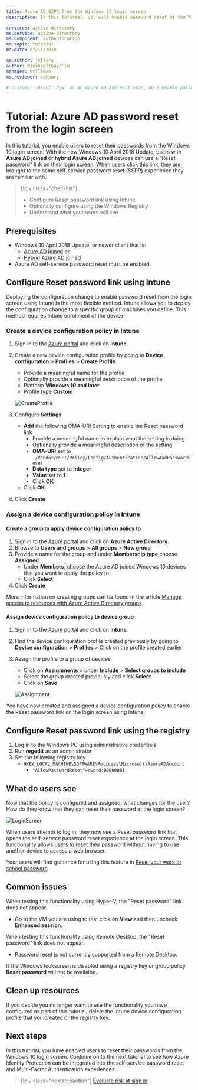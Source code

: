 ```yaml
---
title: Azure AD SSPR from the Windows 10 login screen
description: In this tutorial, you will enable password reset at the Windows 10 login screen to reduce helpdesk calls.

services: active-directory
ms.service: active-directory
ms.component: authentication
ms.topic: tutorial
ms.date: 07/11/2018

ms.author: joflore
author: MicrosoftGuyJFlo
manager: mtillman
ms.reviewer: sahenry

# Customer intent: How, as an Azure AD Administrator, do I enable password reset for Windows 10 users on the login screen to reduce helpdesk calls?
---
```

# Tutorial: Azure AD password reset from the login screen

In this tutorial, you enable users to reset their passwords from the Windows 10 login screen. With the new Windows 10 April 2018 Update, users with **Azure AD joined** or **hybrid Azure AD joined** devices can use a “Reset password” link on their login screen. When users click this link, they are brought to the same self-service password reset (SSPR) experience they are familiar with.

> [!div class="checklist"]
> * Configure Reset password link using Intune
> * Optionally configure using the Windows Registry
> * Understand what your users will see

## Prerequisites

* Windows 10 April 2018 Update, or newer client that is:
   * [Azure AD joined](../device-management-azure-portal.md)
   or 
   * [Hybrid Azure AD joined](../device-management-hybrid-azuread-joined-devices-setup.md)
* Azure AD self-service password reset must be enabled.

## Configure Reset password link using Intune

Deploying the configuration change to enable password reset from the login screen using Intune is the most flexible method. Intune allows you to deploy the configuration change to a specific group of machines you define. This method requires Intune enrollment of the device.

### Create a device configuration policy in Intune

1. Sign in to the [Azure portal](https://portal.azure.com) and click on **Intune**.
2. Create a new device configuration profile by going to **Device configuration** > **Profiles** > **Create Profile**
   * Provide a meaningful name for the profile
   * Optionally provide a meaningful description of the profile
   * Platform **Windows 10 and later**
   * Profile type **Custom**

   ![CreateProfile][CreateProfile]

3. Configure **Settings**
   * **Add** the following OMA-URI Setting to enable the Reset password link
      * Provide a meaningful name to explain what the setting is doing
      * Optionally provide a meaningful description of the setting
      * **OMA-URI** set to `./Vendor/MSFT/Policy/Config/Authentication/AllowAadPasswordReset`
      * **Data type** set to **Integer**
      * **Value** set to **1**
      * Click **OK**
   * Click **OK**
4. Click **Create**

### Assign a device configuration policy in Intune

#### Create a group to apply device configuration policy to

1. Sign in to the [Azure portal](https://portal.azure.com) and click on **Azure Active Directory**.
2. Browse to **Users and groups** > **All groups** > **New group**
3. Provide a name for the group and under **Membership type** choose **Assigned**
   * Under **Members**, choose the Azure AD joined Windows 10 devices that you want to apply the policy to.
   * Click **Select**
4. Click **Create**

More information on creating groups can be found in the article [Manage access to resources with Azure Active Directory groups](../fundamentals/active-directory-manage-groups.md).

#### Assign device configuration policy to device group

1. Sign in to the [Azure portal](https://portal.azure.com) and click on **Intune**.
2. Find the device configuration profile created previously by going to **Device configuration** > **Profiles** > Click on the profile created earlier
3. Assign the profile to a group of devices 
   * Click on **Assignments** > under **Include** > **Select groups to include**
   * Select the group created previously and click **Select**
   * Click on **Save**

   ![Assignment][Assignment]

You have now created and assigned a device configuration policy to enable the Reset password link on the login screen using Intune.

## Configure Reset password link using the registry

1. Log in to the Windows PC using administrative credentials
2. Run **regedit** as an administrator
3. Set the following registry key
   * `HKEY_LOCAL_MACHINE\SOFTWARE\Policies\Microsoft\AzureADAccount`
      * `"AllowPasswordReset"=dword:00000001`

## What do users see

Now that the policy is configured and assigned, what changes for the user? How do they know that they can reset their password at the login screen?

![LoginScreen][LoginScreen]

When users attempt to log in, they now see a Reset password link that opens the self-service password reset experience at the login screen. This functionality allows users to reset their password without having to use another device to access a web browser.

Your users will find guidance for using this feature in [Reset your work or school password](../user-help/active-directory-passwords-update-your-own-password.md#reset-password-at-sign-in)

## Common issues

When testing this functionality using Hyper-V, the "Reset password" link does not appear.

* Go to the VM you are using to test click on **View** and then uncheck **Enhanced session**.

When testing this functionality using Remote Desktop, the "Reset password" link does not appear.

* Password reset is not currently supported from a Remote Desktop.

If the Windows lockscreen is disabled using a registry key or group policy **Reset password** will not be availalbe.

## Clean up resources

If you decide you no longer want to use the functionality you have configured as part of this tutorial, delete the Intune device configuration profile that you created or the registry key.

## Next steps

In this tutorial, you have enabled users to reset their passwords from the Windows 10 login screen. Continue on to the next tutorial to see how Azure Identity Protection can be integrated into the self-service password reset and Multi-Factor Authentication experiences.

> [!div class="nextstepaction"]
> [Evaluate risk at sign in](tutorial-risk-based-sspr-mfa.md)

[CreateProfile]: ./media/tutorial-sspr-windows/create-profile.png "Create Intune device configuration profile to enable Reset password link on the Windows 10 login screen"
[Assignment]: ./media/tutorial-sspr-windows/profile-assignment.png "Assign Intune device configuration policy to a group of Windows 10 devices"
[LoginScreen]: ./media/tutorial-sspr-windows/logon-reset-password.png "Reset password link at the Windows 10 login screen"
